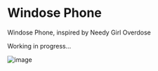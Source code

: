 # Windose Phone
Windose Phone, inspired by Needy Girl Overdose

Working in progress...

![image](https://github.com/Baka632/Windose-Phone/assets/48171809/88b2b476-e61b-4fb0-a806-a137e4b6d864)

